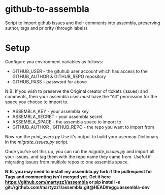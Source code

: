 github-to-assembla
==================

Script to import github issues and their comments into assembla, preserving author, tags and priority (through labels)


Setup
===================

Configure you environment variables as follows:-

* GITHUB_USER - the gituhub user account which has access to the GITHUB_AUTHOR & GITHUB_REPO repository
* GITHUB_PASS - password for above

N.B. If you wish to preserve the Original creator of tickets (issues) and comments, then your assembla user *must* have the "All" permission for the space you choose to import to.

* ASSEMBLA_KEY  - your assembla key
* ASSEMBLA_SECRET - your assembla secret
* ASSEMBLA_SPACE - the assembla space to import to
* GITHUB_AUTHOR , GITHUB_REPO  - the repo you want to import from

Now run the *print_users.py*
Use it's output to build your usermap Dictionary in the *migrate_issues.py* script.

Once you've set this up, you can run the *migrate_issues.py* and import all your issues, and tag them with the repo name they came from. Useful if migrating issues from multiple repos to one assembla space.


**N.B. you may need to install my assembla.py fork if the pullrequest for Tags and commenting isn't merged yet.  Get it here  https://github.com/martyzz1/assembla or pip install -e git://github.com/martyzz1/assembla.git@HEAD#egg=assembla-dev**
